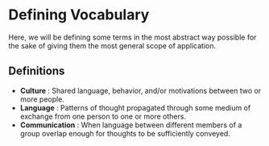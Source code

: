 # Defining Vocabulary

Here, we will be defining some terms in the most abstract way possible for the sake of giving them the most general scope of application.

## Definitions

 * **Culture** : Shared language, behavior, and/or motivations between two or more people.
 * **Language** : Patterns of thought propagated through some medium of exchange from one person to one or more others.
 * **Communication** : When language between different members of a group overlap enough for thoughts to be sufficiently conveyed.

